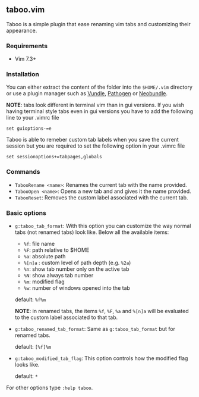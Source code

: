 ## taboo.vim

Taboo is a simple plugin that ease renaming vim tabs and customizing 
their appearance.


### Requirements

* Vim 7.3+


### Installation

You can either extract the content of the folder into the `$HOME/.vim`
directory or use a plugin manager such as [Vundle](https://github.com/gmarik/vundle),
[Pathogen](https://github.com/tpope/vim-pathogen) or [Neobundle](https://github.com/Shougo/neobundle.vim).

**NOTE**: tabs look different in terminal vim than in gui versions. If you wish
having terminal style tabs even in gui versions you have to add the following
line to your .vimrc file 
```vim
set guioptions-=e
```

Taboo is able to remeber custom tab labels when you save the current session
but you are required to set the following option in your .vimrc file 
```vim
set sessionoptions+=tabpages,globals
```


### Commands

* `TabooRename <name>`: Renames the current tab with the name provided.
* `TabooOpen <name>`: Opens a new tab and and gives it the name provided. 
* `TabooReset`: Removes the custom label associated with the current tab.


### Basic options

* `g:taboo_tab_format`: With this option you can customize the way normal tabs 
  (not renamed tabs) look like. Below all the available items: 

    - `%f`: file name
    - `%F`: path relative to $HOME
    - `%a`: absolute path
    - `%[n]a` : custom level of path depth (e.g. `%2a`)
    - `%n`: show tab number only on the active tab
    - `%N`: show always tab number
    - `%m`: modified flag
    - `%w`: number of windows opened into the tab

    default: `%f%m` 

    **NOTE**: in renamed tabs, the items `%f`, `%F`, `%a` and `%[n]a` will be 
    evaluated to the custom label associated to that tab.

* `g:taboo_renamed_tab_format`: Same as `g:taboo_tab_format` but for renamed tabs.

    default: `[%f]%m` 

* `g:taboo_modified_tab_flag`: This option controls how the modified flag looks like.

    default: `*`

For other options type `:help taboo`.
